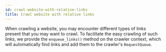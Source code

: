 ```yaml
---
id: crawl-website-with-relative-links
title: Crawl website with relative links
---
```


When crawling a website, you may encounter different types of links present that you may want to crawl. To facilitate the easy crawling of such links, we provide the `enqueue_links()` method on the crawler context, which will automatically find links and add them to the crawler's `RequestQueue`.
